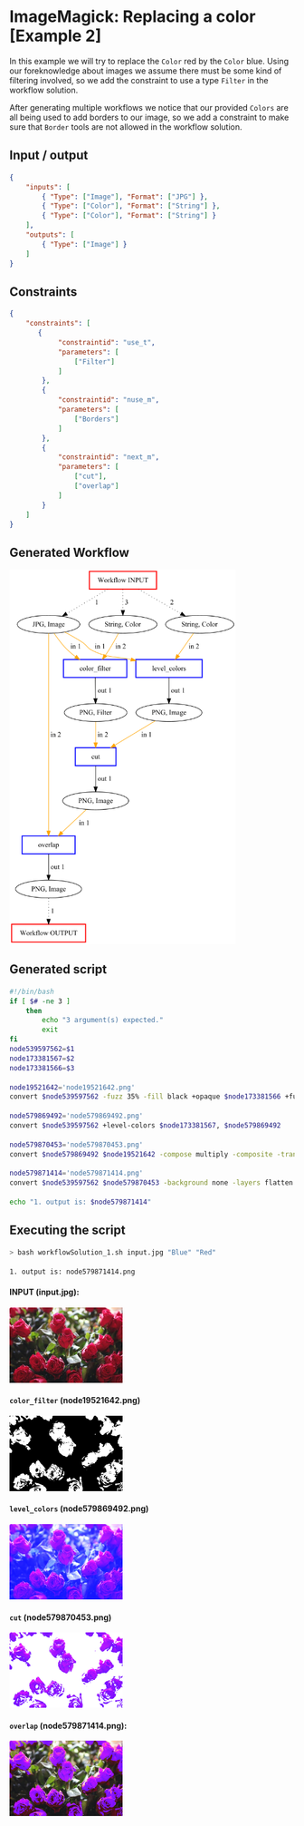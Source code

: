 # ImageMagick: Replacing a color [Example 2]

In this example we will try to replace the `Color` red by the `Color` blue. Using our foreknowledge about images we assume there must be some kind of filtering involved, so we add the constraint to use a type `Filter` in the workflow solution.

After generating multiple workflows we notice that our provided `Colors` are all being used to add borders to our image, so we add a constraint to make sure that `Border` tools are not allowed in the workflow solution.

## Input / output

```json
{
	"inputs": [
		{ "Type": ["Image"], "Format": ["JPG"] },
		{ "Type": ["Color"], "Format": ["String"] },
		{ "Type": ["Color"], "Format": ["String"] }
	],
	"outputs": [
		{ "Type": ["Image"] }
	]
}
```

## Constraints

```json
{
	"constraints": [
	   {
			"constraintid": "use_t",
			"parameters": [
				["Filter"]
			]
		},
		{
			"constraintid": "nuse_m",
			"parameters": [
				["Borders"]
			]
		},
		{
			"constraintid": "next_m",
			"parameters": [
				["cut"],
				["overlap"]
			]
		}
	]
}
```

## Generated Workflow
<img src="Workflows/SolutionNo_1_length_4.png" width="400"/>

## Generated script
```bash
#!/bin/bash
if [ $# -ne 3 ]
	then
		echo "3 argument(s) expected."
		exit
fi
node539597562=$1
node173381567=$2
node173381566=$3

node19521642='node19521642.png'
convert $node539597562 -fuzz 35% -fill black +opaque $node173381566 +fuzz -fill white +opaque black $node19521642

node579869492='node579869492.png'
convert $node539597562 +level-colors $node173381567, $node579869492

node579870453='node579870453.png'
convert $node579869492 $node19521642 -compose multiply -composite -transparent black $node579870453

node579871414='node579871414.png'
convert $node539597562 $node579870453 -background none -layers flatten $node579871414

echo "1. output is: $node579871414"
```

## Executing the script

```bash
> bash workflowSolution_1.sh input.jpg "Blue" "Red"

1. output is: node579871414.png
```

#### INPUT (input.jpg):
<img src="Implementations/input.jpg" width="200"/>

#### `color_filter` (node19521642.png)
<img src="Implementations/node19521642.png" width="200"/>

#### `level_colors` (node579869492.png)
<img src="Implementations/node579869492.png" width="200"/>

#### `cut` (node579870453.png)
<img src="Implementations/node579870453.png" width="200"/>

#### `overlap` (node579871414.png):
<img src="Implementations/node579871414.png" width="200"/>
